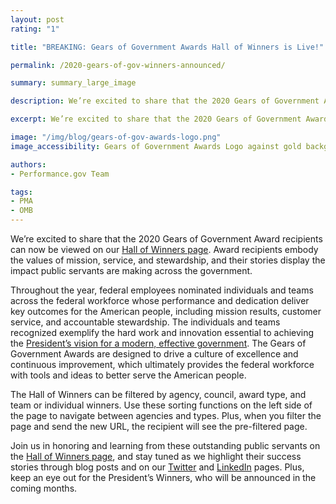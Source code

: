 ```yaml
---
layout: post
rating: "1"

title: "BREAKING: Gears of Government Awards Hall of Winners is Live!"

permalink: /2020-gears-of-gov-winners-announced/

summary: summary_large_image

description: We’re excited to share that the 2020 Gears of Government Award recipients can now be viewed on our Hall of Winners page.

excerpt: We’re excited to share that the 2020 Gears of Government Award recipients can now be viewed on our Hall of Winners page.

image: "/img/blog/gears-of-gov-awards-logo.png"
image_accessibility: Gears of Government Awards Logo against gold background.

authors:
- Performance.gov Team

tags:
- PMA
- OMB
---
```


We’re excited to share that the 2020 Gears of Government Award recipients can now be viewed on our [Hall of Winners page](https://www.performance.gov/gearawards/winners/). Award recipients embody the values of mission, service, and stewardship, and their stories display the impact public servants are making across the government.

Throughout the year, federal employees nominated individuals and teams across the federal workforce whose performance and dedication deliver key outcomes for the American people, including mission results, customer service, and accountable stewardship. The individuals and teams recognized exemplify the hard work and innovation essential to achieving the [President’s vision for a modern, effective government](https://www.performance.gov/PMA/PMA.html). The Gears of Government Awards are designed to drive a culture of excellence and continuous improvement, which ultimately provides the federal workforce with tools and ideas to better serve the American people.

The Hall of Winners can be filtered by agency, council, award type, and team or individual winners. Use these sorting functions on the left side of the page to navigate between agencies and types. Plus, when you filter the page and send the new URL, the recipient will see the pre-filtered page.

Join us in honoring and learning from these outstanding public servants on the [Hall of Winners page](https://www.performance.gov/gearawards/winners/), and stay tuned as we highlight their success stories through blog posts and on our [Twitter](https://twitter.com/performancegov?lang=en) and [LinkedIn](https://www.linkedin.com/company/performance-gov/) pages. Plus, keep an eye out for the President’s Winners, who will be announced in the coming months.
